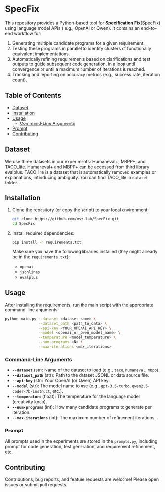 # SpecFix

This repository provides a Python-based tool for **Specification Fix**(SpecFix) using language model APIs (
e.g., OpenAI or Qwen). It contains an end-to-end workflow for:

1. Generating multiple candidate programs for a given requirement.
2. Testing these programs in parallel to identify clusters of functionally equivalent implementations.
3. Automatically refining requirements based on clarifications and test outputs to guide subsequent code generation, in
   a loop until convergence or until a maximum number of iterations is reached.
4. Tracking and reporting on accuracy metrics (e.g., success rate, iteration count).

## Table of Contents

- [Dataset](#dataset)
- [Installation](#installation)
- [Usage](#usage)
    - [Command-Line Arguments](#command-line-arguments)
- [Prompt](#prompt)
- [Contributing](#contributing)

## Dataset

We use three datasets in our experiments: Humaneval+, MBPP+, and TACO_lite. Humaneval+ and MBPP+ can be accessed from
third library evalplus. TACO_lite is a dataset that is automatically removed examples or explanations, introducing
ambiguity.
You can find TACO_lite in `dataset` folder.

## Installation

1. Clone the repository (or copy the script) to your local environment:
   ```bash
   git clone https://github.com/msv-lab/SpecFix.git
   cd SpecFix
   ```

2. Install required dependencies:
   ```bash
   pip install -r requirements.txt
   ```

   Make sure you have the following libraries installed (they might already be in the `requirements.txt`):
   - `openai`
   - `jsonlines`
   - `evalplus`

## Usage

After installing the requirements, run the main script with the appropriate command-line arguments:

```bash
python main.py --dataset <dataset_name> \
               --dataset_path <path_to_data> \
               --api-key <YOUR_OPENAI_API_KEY> \
               --model <openai_or_qwen_model_name> \
               --temperature <model_temperature> \
               --num-programs <N> \
               --max-iterations <max_iterations>
```

### Command-Line Arguments

- **`--dataset`** (str): Name of the dataset to load (e.g., `taco`, `humaneval`, `mbpp`).
- **`--dataset_path`** (str): Path to the dataset JSONL or data source file.
- **`--api-key`** (str): Your OpenAI (or Qwen) API key.
- **`--model`** (str): The model name to use (e.g., `gpt-3.5-turbo`, `qwen2.5-coder-7b-instruct`, etc.).
- **`--temperature`** (float): The temperature for the language model (creativity knob).
- **`--num-programs`** (int): How many candidate programs to generate per iteration.
- **`--max-iterations`** (int): The maximum number of refinement iterations.

### Prompt

All prompts used in the experiments are stored in the `prompts.py`, including prompt for code generation, test
generation, and requirement refinement, etc.

## Contributing

Contributions, bug reports, and feature requests are welcome! Please open issues or submit pull requests.